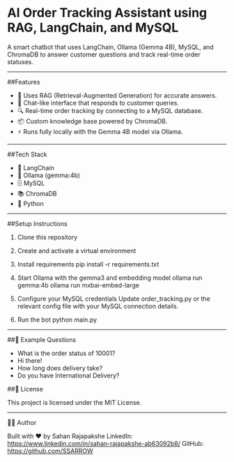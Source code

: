 # AI Order Tracking Assistant using RAG, LangChain, and MySQL


A smart chatbot that uses LangChain, Ollama (Gemma 4B), MySQL, and ChromaDB to answer customer questions and track real-time order statuses.

---

 ##Features

- 🧠 Uses RAG (Retrieval-Augmented Generation) for accurate answers.
- 💬 Chat-like interface that responds to customer queries.
- 🔍 Real-time order tracking by connecting to a MySQL database.
- 📦 Custom knowledge base powered by ChromaDB.
- ⚡ Runs fully locally with the Gemma 4B model via Ollama.

---

 ##Tech Stack

- 🧩 LangChain
- 🦙 Ollama (gemma:4b)
- 🗄️ MySQL
- 📚 ChromaDB
- 🐍 Python

---

 ##Setup Instructions

1. Clone this repository
   

2. Create and activate a virtual environment
   

3. Install requirements
   pip install -r requirements.txt

4. Start Ollama with the gemma3 and embedding model
   ollama run gemma:4b
   ollama run mxbai-embed-large

6. Configure your MySQL credentials
   Update order_tracking.py or the relevant config file with your MySQL connection details.

7. Run the bot
   python main.py

---

##📁 Example Questions

- What is the order status of 10001?
- Hi there!
- How long does delivery take?
- Do you have International Delivery?


##📄 License

This project is licensed under the MIT License.

---

👨‍💻 Author

Built with ❤️ by Sahan  Rajapakshe 
LinkedIn: https://www.linkedin.com/in/sahan-rajapakshe-ab63092b8/ 
GitHub: https://github.com/SSARROW
